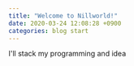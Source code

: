 ```yaml
---
title: "Welcome to Nillworld!"
date: 2020-03-24 12:08:28 +0900
categories: blog start
---
```


I'll stack my programming and idea
